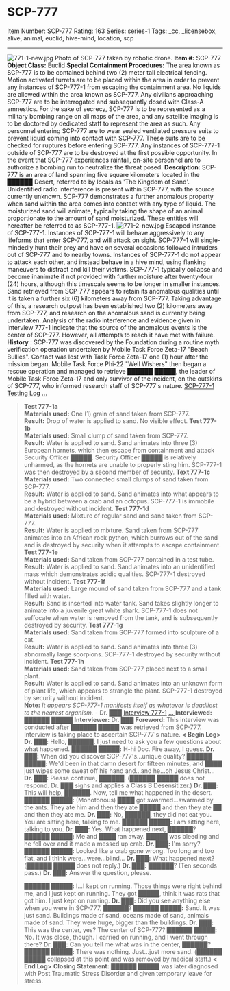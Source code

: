 # SCP-777
Item Number: SCP-777
Rating: 163
Series: series-1
Tags: _cc, _licensebox, alive, animal, euclid, hive-mind, location, scp

---

![771-1-new.jpg](https://scp-wiki.wdfiles.com/local--files/scp-777/771-1-new.jpg)
Photo of SCP-777 taken by robotic drone.
**Item #:** SCP-777
**Object Class:** Euclid
**Special Containment Procedures:** The area known as SCP-777 is to be contained behind two (2) meter tall electrical fencing. Motion activated turrets are to be placed within the area in order to prevent any instances of SCP-777-1 from escaping the containment area. No liquids are allowed within the area known as SCP-777.
Any civilians approaching SCP-777 are to be interrogated and subsequently dosed with Class-A amnestics. For the sake of secrecy, SCP-777 is to be represented as a military bombing range on all maps of the area, and any satellite imaging is to be doctored by dedicated staff to represent the area as such.
Any personnel entering SCP-777 are to wear sealed ventilated pressure suits to prevent liquid coming into contact with SCP-777. These suits are to be checked for ruptures before entering SCP-777. Any instances of SCP-777-1 outside of SCP-777 are to be destroyed at the first possible opportunity.
In the event that SCP-777 experiences rainfall, on-site personnel are to authorize a bombing run to neutralize the threat posed.
**Description:** SCP-777 is an area of land spanning five square kilometers located in the ██████ Desert, referred to by locals as 'The Kingdom of Sand'. Unidentified radio interference is present within SCP-777, with the source currently unknown.
SCP-777 demonstrates a further anomalous property when sand within the area comes into contact with any type of liquid. The moisturized sand will animate, typically taking the shape of an animal proportionate to the amount of sand moisturized. These entities will hereafter be referred to as SCP-777-1.
![771-2-new.jpg](https://scp-wiki.wdfiles.com/local--files/scp-777/771-2-new.jpg)
Escaped instance of SCP-777-1.
Instances of SCP-777-1 will behave aggressively to any lifeforms that enter SCP-777, and will attack on sight. SCP-777-1 will single-mindedly hunt their prey and have on several occasions followed intruders out of SCP-777 and to nearby towns.
Instances of SCP-777-1 do not appear to attack each other, and instead behave in a hive mind, using flanking maneuvers to distract and kill their victims. SCP-777-1 typically collapse and become inanimate if not provided with further moisture after twenty-four (24) hours, although this timescale seems to be longer in smaller instances.
Sand retrieved from SCP-777 appears to retain its anomalous qualities until it is taken a further six (6) kilometers away from SCP-777. Taking advantage of this, a research outpost has been established two (2) kilometers away from SCP-777, and research on the anomalous sand is currently being undertaken.
Analysis of the radio interference and evidence given in Interview 777-1 indicate that the source of the anomalous events is the center of SCP-777. However, all attempts to reach it have met with failure.
**History** : SCP-777 was discovered by the Foundation during a routine myth verification operation undertaken by Mobile Task Force Zeta-17 "Beach Bullies". Contact was lost with Task Force Zeta-17 one (1) hour after the mission began.
Mobile Task Force Phi-22 "Well Wishers" then began a rescue operation and managed to retrieve ██████ █████, the leader of Mobile Task Force Zeta-17 and only survivor of the incident, on the outskirts of SCP-777, who informed research staff of SCP-777's nature.
[SCP-777-1 Testing Log](javascript:;)
[ ... ](javascript:;)
> **Test 777-1a**  
>  **Materials used:** One (1) grain of sand taken from SCP-777.  
>  **Result:** Drop of water is applied to sand. No visible effect.
> **Test 777-1b**  
>  **Materials used:** Small clump of sand taken from SCP-777.  
>  **Result:** Water is applied to sand. Sand animates into three (3) European hornets, which then escape from containment and attack Security Officer █████. Security Officer █████ is relatively unharmed, as the hornets are unable to properly sting him. SCP-777-1 was then destroyed by a second member of security.
> **Text 777-1c**  
>  **Materials used:** Two connected small clumps of sand taken from SCP-777.  
>  **Result:** Water is applied to sand. Sand animates into what appears to be a hybrid between a crab and an octopus. SCP-777-1 is immobile and destroyed without incident.
> **Test 777-1d**  
>  **Materials used:** Mixture of regular sand and sand taken from SCP-777.  
>  **Result:** Water is applied to mixture. Sand taken from SCP-777 animates into an African rock python, which burrows out of the sand and is destroyed by security when it attempts to escape containment.
> **Test 777-1e**  
>  **Materials used:** Sand taken from SCP-777 contained in a test tube.  
>  **Result:** Water is applied to sand. Sand animates into an unidentified mass which demonstrates acidic qualities. SCP-777-1 destroyed without incident.
> **Test 777-1f**  
>  **Materials used:** Large mound of sand taken from SCP-777 and a tank filled with water.  
>  **Result:** Sand is inserted into water tank. Sand takes slightly longer to animate into a juvenile great white shark. SCP-777-1 does not suffocate when water is removed from the tank, and is subsequently destroyed by security.
> **Test 777-1g**  
>  **Materials used:** Sand taken from SCP-777 formed into sculpture of a cat.  
>  **Result:** Water is applied to sand. Sand animates into three (3) abnormally large scorpions. SCP-777-1 destroyed by security without incident.
> **Test 777-1h**  
>  **Materials used:** Sand taken from SCP-777 placed next to a small plant.  
>  **Result:** Water is applied to sand. Sand animates into an unknown form of plant life, which appears to strangle the plant. SCP-777-1 destroyed by security without incident.  
>  **Note:** _It appears SCP-777-1 manifests itself as whatever is deadliest to the nearest organism._ \- Dr. ███
[Interview 777-1](javascript:;)
[ ... ](javascript:;)
**Interviewed:** ██████ █████
**Interviewer:** Dr. ███
**Foreword:** This interview was conducted after ██████ █████ was retrieved from SCP-777. Interview is taking place to ascertain SCP-777's nature.
> **< Begin Log>**
> **Dr. ███:** Hello, ██████. I just need to ask you a few questions about what happened.
> **██████ █████:** H-hi Doc. Fire away, I guess.
> **Dr. ███:** When did you discover SCP-777's…unique quality?
> **██████ █████:** We'd been in that damn desert for fifteen minutes, and ████ just wipes some sweat off his hand and…and he…oh Jesus Christ…
> **Dr. ███:** Please continue, ██████.
> (██████ █████ does not respond. Dr. ███ sighs and applies a Class B Desensitizer.)
> **Dr. ███:** This will help, ██████. Now, tell me what happened in the desert.
> **██████ █████:** (Monotonous) ████ got swarmed…swarmed by the ants. They ate him and then they ate █████ and then they ate ██ and then they ate me.
> **Dr. ███:** No, ██████, they did not eat you. You are sitting here, talking to me.
> **██████ █████:** I am sitting here, talking to you.
> **Dr. ███:** Yes. What happened next, ██████?
> **██████ █████:** Me and ████ ran away. █████ was bleeding and he fell over and it made a messed up crab.
> **Dr. ███:** I'm sorry?
> **██████ █████:** Looked like a crab gone wrong. Too long and too flat, and I think were…were…blind…
> **Dr. ███:** What happened next?
> (██████ █████ does not reply.)
> **Dr. ███:** ██████?
> (Ten seconds pass.)
> **Dr. ███:** Answer the question, please.  
>    
>  **██████ █████:** I…I kept on running. Those things were right behind me, and I just kept on running. They got █████, think it was rats that got him. I just kept on running.
> **Dr. ███:** Did you see anything else when you were in SCP-777, ██████?
> **██████ █████:** Sand. It was just sand. Buildings made of sand, oceans made of sand, animals made of sand. They were huge, bigger than the buildings.
> **Dr. ███:** This was the center, yes? The center of SCP-777?
> **██████ █████:** No. It was close, though. I carried on running, and I went through there?
> **Dr. ███:** Can you tell me what was in the center, ██████?
> **██████ █████:** There was nothing. Just…just more sand.
> (██████ █████ collapsed at this point and was removed by medical staff.)
> **< End Log>**
> **Closing Statement:** ██████ █████ was later diagnosed with Post Traumatic Stress Disorder and given temporary leave for stress.